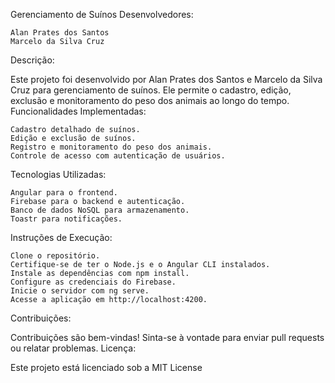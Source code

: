 Gerenciamento de Suínos
Desenvolvedores:

    Alan Prates dos Santos
    Marcelo da Silva Cruz

Descrição:

Este projeto foi desenvolvido por Alan Prates dos Santos e Marcelo da Silva Cruz para gerenciamento de suínos. Ele permite o cadastro, edição, exclusão e monitoramento do peso dos animais ao longo do tempo.
Funcionalidades Implementadas:

    Cadastro detalhado de suínos.
    Edição e exclusão de suínos.
    Registro e monitoramento do peso dos animais.
    Controle de acesso com autenticação de usuários.

Tecnologias Utilizadas:

    Angular para o frontend.
    Firebase para o backend e autenticação.
    Banco de dados NoSQL para armazenamento.
    Toastr para notificações.

Instruções de Execução:

    Clone o repositório.
    Certifique-se de ter o Node.js e o Angular CLI instalados.
    Instale as dependências com npm install.
    Configure as credenciais do Firebase.
    Inicie o servidor com ng serve.
    Acesse a aplicação em http://localhost:4200.

Contribuições:

Contribuições são bem-vindas! Sinta-se à vontade para enviar pull requests ou relatar problemas.
Licença:

Este projeto está licenciado sob a MIT License
